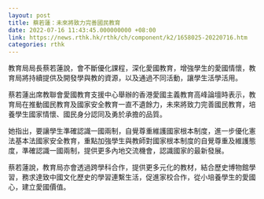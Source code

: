 ```yaml
---
layout: post
title: 蔡若蓮：未來將致力完善國民教育
date: 2022-07-16 11:43:45.000000000 +08:00
link: https://news.rthk.hk/rthk/ch/component/k2/1658025-20220716.htm
categories: rthk
---
```


教育局局長蔡若蓮說，會不斷優化課程，深化愛國教育，增強學生的愛國情懷，教育局將持續提供及開發學與教的資源，以及通過不同活動，讓學生活學活用。

蔡若蓮出席教聯會愛國教育支援中心舉辦的香港愛國主義教育高峰論壇時表示，教育局在推動國民教育及國家安全教育一直不遺餘力，未來將致力完善國民教育，培養學生國家情懷、國民身分認同及勇於承擔的品質。

她指出，要讓學生準確認識一國兩制，自覺尊重維護國家根本制度，進一步優化憲法基本法國家安全教育，重點加強學生與教師對國家根本制度的自覺尊重及維護態度，準確認識一國兩制，提供更多內地交流機會，認識國家的最新發展。

蔡若蓮說，教育局亦會透過跨學科合作，提供更多元化的教材，結合歷史博物館學習，務求達致中國文化歷史的學習連繫生活，促進家校合作，從小培養學生的愛國心，建立愛國價值。
